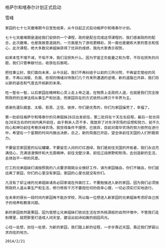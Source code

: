 格萨尔和喀泰尔计划正式启动

雪峰


    家园的七十七天磨难期今日宣告结束，从今日起正式启动格萨尔和喀泰尔计划。

    七十七天磨难期是道给我们安排的一个课程，政府是配合完成这项课程的，我们感谢政府的配合，此次磨难，也是我故意造就的，一方面是为了游戏更精彩，另一面也是磨炼大家的意志和信心，此次课程，绝大多数兄弟姐妹获得了优异的成绩，我向大家表示祝贺。

    如来本性不增不减，不垢不净，我们没损失什么，因为宇宙正负能量之和为零，不存在损失的问题，我们只管奉献付出，收获在后面呢。

    把往事尘封，我们面向未来，从今日起，我们不再纠结于以前的三所分院，不再留恋曾经的风景，不再以消极、负面、悲观的情绪对待我们几个月来所遭遇的逆境，新的道路已开辟，我们将以新的姿态和气度去开拓新的未来。

    吃一堑长一智，以后家园在精神和心灵上走上帝之道，在物质上走政府人道，也就是我们完全按照政府的法律法规从事生产和创造，而家园存在的方式依然以拷贝千年界为主。

    感谢先遣队娥皇、太极、慈恩、正信、彼岸，你们是优秀的，你们为家园操劳了，幸福了。

    第一批前往格萨尔和喀泰尔的兄弟姐妹26日出发前往，第二批将在十天左右启程，最后一批也将在20天左右的时间内离开前往，由于剩余人员不多，我放弃了对东洋农场的设想和努力，前不久同心和神功前往考察庆峰农场，我觉得条件不理想，已放弃，目前对南华农场的努力依然在进行中，希望在一个星期的时间内做出决断，总之，新的局面已开启，望全体前往天国的人们积极努力。

    不要留恋家园里的坛坛罐罐，不要留恋人间的灯红酒绿，我们是前往天国的开拓者，我们永远充满信心，充满浪漫情怀和大无畏精神，前往戈壁沙漠，前往辽阔原野和牧场，去创造新的生活，去体验不一样的风景。

    打工的兄弟姐妹们请按照我的八点要求兢兢业业做好工作，请为家园输血，你们不输血，你们就远离了家园，你们的心里没有家园，家园的心里也就没有你们。

    凡没有了却尘缘的兄弟姐妹请务必回家或在外面打工，不要勉强进入新的家园，因为我们必须按照政府人道从事生产和生活，修行修炼千万不要抱任何的侥幸心理，一切必须实打实地进行。

    在未来的很长一段时间内家园再不能办学校，所以每一位想进入新家园的兄弟姐妹考虑好自己孩子的培养和教育问题。

    新的家园依然是果园，因为我想让兄弟姐妹们依旧生活在世外桃源般的自然环境中，不管我们走到哪里，就把那里打造成人间天堂，建设出如诗如画的田园风光。

    心往一处想，劲往一处使，为新的家园，我们踏上新的征程，一步步靠近天国，靠近我们梦寐以求向往的地方。

    2014/2/21



